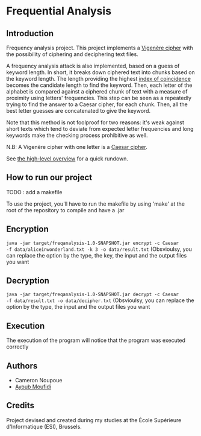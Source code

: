 # Frequential Analysis

## Introduction

Frequency analysis project. This project implements a [Vigenère
cipher](https://en.wikipedia.org/wiki/Vigen%C3%A8re_cipher) with the 
possibility
of ciphering and deciphering text files.

A frequency analysis attack is also implemented, based on a guess of 
keyword
length. In short, it breaks down ciphered text into chunks based on the 
keyword
length. The length providing the highest [index of
coincidence](https://en.wikipedia.org/wiki/Index_of_coincidence) becomes 
the
candidate length to find the keyword. Then, each letter of the alphabet is
compared against a ciphered chunk of text with a measure of proximity 
using
letters' frequencies. This step can be seen as a repeatedly trying to find 
the
answer to a Caesar cipher, for each chunk. Then, all the best letter 
guesses are
concatenated to give the keyword.

Note that this method is not foolproof for two reasons: it's weak against 
short
texts which tend to deviate from expected letter frequencies and long 
keywords
make the checking process prohibitive as well.

N.B: A Vigenère cipher with one letter is a [Caesar
cipher](https://en.wikipedia.org/wiki/Caesar_cipher).

See [the high-level overview](#High-level-overview) for a quick rundown.

## How to run our project

<p>TODO : add a makefile</p>
<p>To use the project, you'll have to run the makefile by using 'make' at 
the root of the repository to compile and have a .jar</p>

## Encryption 
<p><code>java -jar target/freqanalysis-1.0-SNAPSHOT.jar encrypt -c Caesar 
-f data/aliceinwonderland.txt -k 3 -o data/result.txt</code> (Obsvioulsy, 
you can replace the option by the type, the key, the input and the output 
files you want</p>

## Decryption 
<p><code>java -jar target/freqanalysis-1.0-SNAPSHOT.jar decrypt -c Caesar 
-f data/result.txt -o data/decipher.txt</code> (Obsvioulsy, you can 
replace the option by the type, the input and the output files you 
want</p>

## Execution
<p>The execution of the program will notice that the program was executed 
correctly</p> 

## Authors
* Cameron Noupoue
* [Ayoub Moufidi](https://github.com/piracope)

## Credits

Project devised and created during my studies at the École Supérieure 
d'Informatique (ESI), Brussels.
